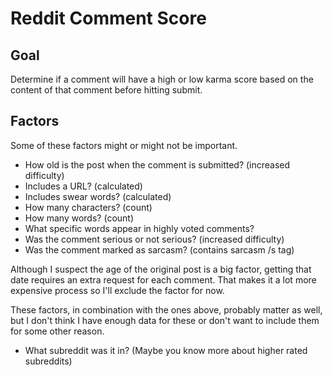 # Reddit Comment Score

## Goal

Determine if a comment will have a high or low karma score based on the content of that comment before hitting submit.

## Factors

Some of these factors might or might not be important.

- How old is the post when the comment is submitted? (increased difficulty)
- Includes a URL? (calculated)
- Includes swear words? (calculated)
- How many characters? (count)
- How many words? (count)
- What specific words appear in highly voted comments?
- Was the comment serious or not serious? (increased difficulty)
- Was the comment marked as sarcasm? (contains sarcasm /s tag)

Although I suspect the age of the original post is a big factor, getting that date requires an extra request for each comment. That makes it a lot more expensive process so I'll exclude the factor for now.

These factors, in combination with the ones above, probably matter as well, but I don't think I have enough data for these or don't want to include them for some other reason.

- What subreddit was it in? (Maybe you know more about higher rated subreddits)